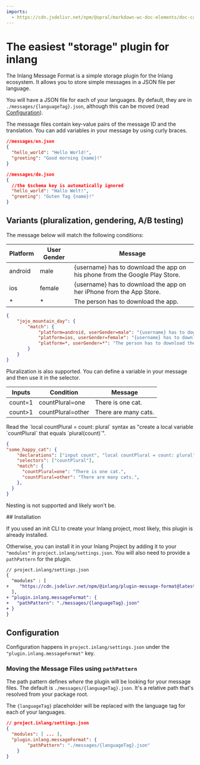 ```yaml
---
imports: 
  - https://cdn.jsdelivr.net/npm/@opral/markdown-wc-doc-elements/doc-callout.js
---
```


# The easiest "storage" plugin for inlang

The Inlang Message Format is a simple storage plugin for the Inlang ecosystem. It allows you to store simple
messages in a JSON file per language.

You will have a JSON file for each of your languages. By default, they are in `./messages/{languageTag}.json`, although this can be moved (read [Configuration](#configuration)).

The message files contain key-value pairs of the message ID and the translation. You can add variables in your message by using curly braces.

```json
//messages/en.json
{
  "hello_world": "Hello World!",
  "greeting": "Good morning {name}!"
}

//messages/de.json
{	
  //the $schema key is automatically ignored
  "hello_world": "Hallo Welt!",
  "greeting": "Guten Tag {name}!"
}
```

## Variants (pluralization, gendering, A/B testing)

The message below will match the following conditions:

| Platform | User Gender | Message                                                                 |
|----------|-------------|-------------------------------------------------------------------------|
| android  | male        | {username} has to download the app on his phone from the Google Play Store. |
| ios      | female      | {username} has to download the app on her iPhone from the App Store.    |
| *        | *           | The person has to download the app.                                     |

```json
{
	"jojo_mountain_day": {
		"match": {
			"platform=android, userGender=male": "{username} has to download the app on his phone from the Google Play Store.",
			"platform=ios, userGender=female": "{username} has to download the app on her iPhone from the App Store.",
			"platform=*, userGender=*": "The person has to download the app."
		}
	}
}
```

Pluralization is also supported. You can define a variable in your message and then use it in the selector.

| Inputs  | Condition         | Message                |
|---------|-------------------|------------------------|
| count=1 | countPlural=one   | There is one cat.      |
| count>1 | countPlural=other | There are many cats.   |

<doc-callout type="tip">
  Read the `local countPlural = count: plural` syntax as "create a local variable `countPlural` that equals `plural(count)`".
</doc-callout>

```json
{
"some_happy_cat": {
    "declarations": ["input count", "local countPlural = count: plural"],
    "selectors": ["countPlural"],
    "match": {
      "countPlural=one": "There is one cat.",
      "countPlural=other": "There are many cats.",
    },
  }
}
```


Nesting is not supported and likely won't be.

## Installation

If you used an init CLI to create your Inlang project, most likely, this plugin is already installed.

Otherwise, you can install it in your Inlang Project by adding it to your `"modules"` in `project.inlang/settings.json`. You will also need to provide a `pathPattern` for the plugin.

```diff
// project.inlang/settings.json
{
  "modules" : [
+    "https://cdn.jsdelivr.net/npm/@inlang/plugin-message-format@latest/dist/index.js"
  ],
+ "plugin.inlang.messageFormat": {
+   "pathPattern": "./messages/{languageTag}.json" 
+ }
}
```

## Configuration

Configuration happens in `project.inlang/settings.json` under the `"plugin.inlang.messageFormat"` key.

### Moving the Message Files using `pathPattern`

The path pattern defines _where_ the plugin will be looking for your message files. The default is `./messages/{languageTag}.json`. It's a relative path that's resolved from your package root.

The `{languageTag}` placeholder will be replaced with the language tag for each of your languages. 

```json
// project.inlang/settings.json
{
  "modules": [ ... ],
  "plugin.inlang.messageFormat": {
		"pathPattern": "./messages/{languageTag}.json"
	}
}
```
